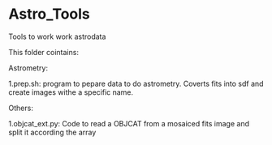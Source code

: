 # Astro_Tools
Tools to work work astrodata

This folder cointains:

Astrometry: 

1.prep.sh: program to pepare data to do astrometry. Coverts fits into sdf and create images withe a specific name.

Others:

1.objcat_ext.py: Code to read a OBJCAT from a mosaiced fits image and split it according the array

